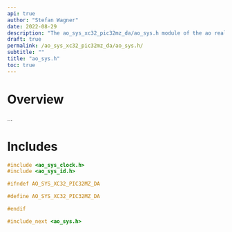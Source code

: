 ```yaml
---
api: true
author: "Stefan Wagner"
date: 2022-08-29
description: "The ao_sys_xc32_pic32mz_da/ao_sys.h module of the ao real-time operating system."
draft: true
permalink: /ao_sys_xc32_pic32mz_da/ao_sys.h/ 
subtitle: ""
title: "ao_sys.h"
toc: true
---
```


# Overview

...

# Includes

```c
#include <ao_sys_clock.h>
#include <ao_sys_id.h>

#ifndef AO_SYS_XC32_PIC32MZ_DA

#define AO_SYS_XC32_PIC32MZ_DA

#endif

#include_next <ao_sys.h>

```
